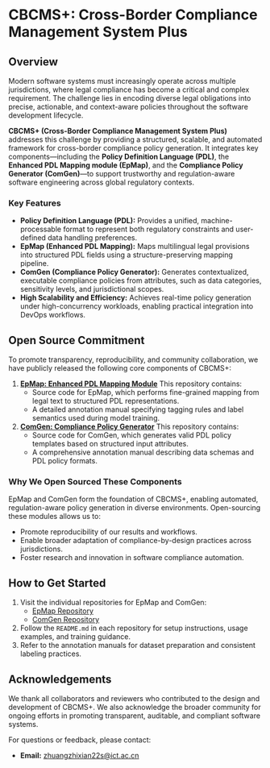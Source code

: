 # **CBCMS+: Cross-Border Compliance Management System Plus**

## Overview

Modern software systems must increasingly operate across multiple jurisdictions, where legal compliance has become a critical and complex requirement. The challenge lies in encoding diverse legal obligations into precise, actionable, and context-aware policies throughout the software development lifecycle.

**CBCMS+ (Cross-Border Compliance Management System Plus)** addresses this challenge by providing a structured, scalable, and automated framework for cross-border compliance policy generation. It integrates key components—including the **Policy Definition Language (PDL)**, the **Enhanced PDL Mapping module (EpMap)**, and the **Compliance Policy Generator (ComGen)**—to support trustworthy and regulation-aware software engineering across global regulatory contexts.

### Key Features

- **Policy Definition Language (PDL):** Provides a unified, machine-processable format to represent both regulatory constraints and user-defined data handling preferences.
- **EpMap (Enhanced PDL Mapping):** Maps multilingual legal provisions into structured PDL fields using a structure-preserving mapping pipeline.
- **ComGen (Compliance Policy Generator):** Generates contextualized, executable compliance policies from attributes, such as data categories, sensitivity levels, and jurisdictional scopes.
- **High Scalability and Efficiency:** Achieves real-time policy generation under high-concurrency workloads, enabling practical integration into DevOps workflows.

## Open Source Commitment

To promote transparency, reproducibility, and community collaboration, we have publicly released the following core components of CBCMS+:

1. **[EpMap: Enhanced PDL Mapping Module](https://github.com/zhuangzhixian/EpMap_CBCMS_plus)**
    This repository contains:
   - Source code for EpMap, which performs fine-grained mapping from legal text to structured PDL representations.
   - A detailed annotation manual specifying tagging rules and label semantics used during model training.
2. **[ComGen: Compliance Policy Generator](https://github.com/zhuangzhixian/ComGen_CBCMS_plus)**
    This repository contains:
   - Source code for ComGen, which generates valid PDL policy templates based on structured input attributes.
   - A comprehensive annotation manual describing data schemas and PDL policy formats.

### Why We Open Sourced These Components

EpMap and ComGen form the foundation of CBCMS+, enabling automated, regulation-aware policy generation in diverse environments. Open-sourcing these modules allows us to:

- Promote reproducibility of our results and workflows.
- Enable broader adaptation of compliance-by-design practices across jurisdictions.
- Foster research and innovation in software compliance automation.

## How to Get Started

1. Visit the individual repositories for EpMap and ComGen:
   - [EpMap Repository](https://github.com/zhuangzhixian/EpMap_CBCMS_plus)
   - [ComGen Repository](https://github.com/zhuangzhixian/ComGen_CBCMS_plus)
2. Follow the `README.md` in each repository for setup instructions, usage examples, and training guidance.
3. Refer to the annotation manuals for dataset preparation and consistent labeling practices.

## Acknowledgements

We thank all collaborators and reviewers who contributed to the design and development of CBCMS+. We also acknowledge the broader community for ongoing efforts in promoting transparent, auditable, and compliant software systems.

For questions or feedback, please contact:

- **Email:** [zhuangzhixian22s@ict.ac.cn](mailto:zhuangzhixian22s@ict.ac.cn)
